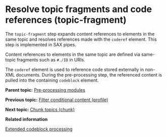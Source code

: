 # Resolve topic fragments and code references \(topic-fragment\)

The `topic-fragment` step expands content references to elements in the same topic and resolves references made with the `coderef` element. This step is implemented in SAX pipes.

Content references to elements in the same topic are defined via same-topic fragments such as `#./ID` in URIs.

The `coderef` element is used to reference code stored externally in non-XML documents. During the pre-processing step, the referenced content is pulled into the containing `codeblock` element.

**Parent topic:** [Pre-processing modules](../reference/preprocessing.md)

**Previous topic:** [Filter conditional content \(profile\)](../reference/preprocess-profile.md)

**Next topic:** [Chunk topics \(chunk\)](../reference/preprocess-chunk.md)

**Related information**  


[Extended codeblock processing](../reference/extended-functionality.md)

